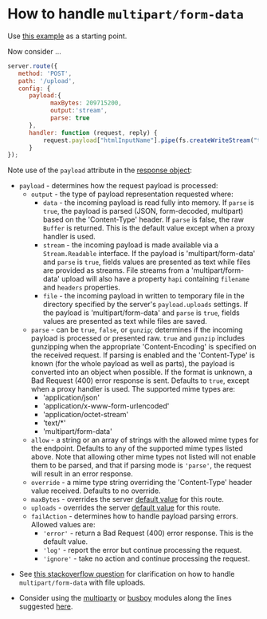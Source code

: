 # How to handle `multipart/form-data`

Use [this example](https://github.com/paullang/hapi-post-example/blob/master/index.js) as a starting point.

Now consider ...

```javascript
server.route({
   method: 'POST',
   path: '/upload',
   config: {
      payload:{
            maxBytes: 209715200,
            output:'stream',
            parse: true
      }, 
      handler: function (request, reply) {
          request.payload["htmlInputName"].pipe(fs.createWriteStream("test"));
      }
});
```

Note use of the `payload` attribute in the [response object](http://hapijs.com/api#response-object):

- `payload` - determines how the request payload is processed:
    - `output` - the type of payload representation requested where:
        - `data` - the incoming payload is read fully into memory. If `parse` is `true`, the payload is parsed (JSON, form-decoded, multipart) based on the 'Content-Type' header. If `parse` is false, the raw `Buffer` is returned. This is the default value except when a proxy handler is used.
        - `stream` - the incoming payload is made available via a `Stream.Readable` interface. If the payload is 'multipart/form-data' and `parse` is `true`, fields values are presented as text while files are provided as streams. File streams from a 'multipart/form-data' upload will also have a property `hapi` containing `filename` and `headers` properties.
        - `file` - the incoming payload in written to temporary file in the directory specified by the server's `payload.uploads` settings.  If the payload is 'multipart/form-data' and `parse` is `true`, fields values are presented as text while files are saved.
    - `parse` - can be `true`, `false`, or `gunzip`; determines if the incoming payload is processed or presented raw. `true` and `gunzip` includes gunzipping when the appropriate 'Content-Encoding' is specified on the received request. If parsing is enabled and the 'Content-Type' is known (for the whole payload as well as parts), the payload is converted into an object when possible. If the format is unknown, a Bad Request (400) error response is sent. Defaults to `true`, except when a proxy handler is used. The supported mime types are:
        - 'application/json'
        - 'application/x-www-form-urlencoded'
        - 'application/octet-stream'
        - 'text/*'
        - 'multipart/form-data'
    - `allow` - a string or an array of strings with the allowed mime types for the endpoint. Defaults to any of the supported mime types listed above. Note that allowing other mime types not listed will not enable them to be parsed, and that if parsing mode is `'parse'`, the request will result in an error response.
    - `override` - a mime type string overriding the 'Content-Type' header value received. Defaults to no override.
    - `maxBytes` - overrides the server [default value](#server.config.payload) for this route.
    - `uploads` - overrides the server [default value](#server.config.payload) for this route.
    - `failAction` - determines how to handle payload parsing errors. Allowed values are:
        - `'error'` - return a Bad Request (400) error response. This is the default value.
        - `'log'` - report the error but continue processing the request.
        - `'ignore'` - take no action and continue processing the request.

* See [this stackoverflow question](http://stackoverflow.com/questions/21823379/how-to-upload-files-using-nodejs-and-hapi) for clarification on how to handle `multipart/form-data` with file uploads.

* Consider using the [multiparty](https://github.com/andrewrk/node-multiparty) or [busboy](https://github.com/mscdex/busboy) modules along the lines suggested [here](http://stackoverflow.com/a/21846701).
